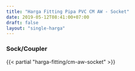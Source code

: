 ```yaml
---
title: "Harga Fitting Pipa PVC CM AW - Socket"
date: 2019-05-12T08:41:00+07:00
draft: false
layout: "single-harga"
---
```


### Sock/Coupler

{{< partial "harga-fitting/cm-aw-socket" >}}
